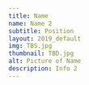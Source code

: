 ```yaml
---
title: Name
name: Name 2
subtitle: Position
layout: 2019_default
img: TBS.jpg
thumbnail: TBD.jpg
alt: Picture of Name
description: Info 2
---
```

